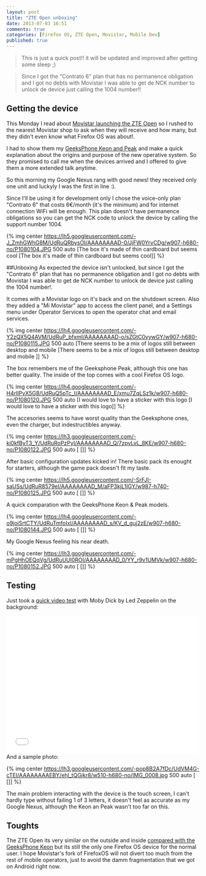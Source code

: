 ```yaml
---
layout: post
title: "ZTE Open unboxing"
date: 2013-07-03 16:51
comments: true
categories: [Firefox OS, ZTE Open, Movistar, Mobile Dev]
published: true
---
```


> This is just a quick post!! it will be updated and improved after getting some sleep ;)

> Since I got the "Contrato 6" plan that has no permanence obligation and I got no debts with Movistar I was able to get de NCK number to unlock de device just calling the 1004 number!!

## Getting the device
This Monday I read about [Movistar launching the ZTE Open](http://firefoxosguide.com/firefox-os/zte-open-to-launch-tomorrow-in-spain-venezuela-colombia-on-15th-july.html/ "Movistar zte open launch") so I rushed to the nearest Movistar shop to ask when they will receive and how many, but they didn't even know what Firefox OS was about!.

I had to show them my [GeeksPhone Keon and Peak](http://shop.geeksphone.com/en/3-phones "Geeksphone mobiles") and make a quick explanation about the origins and purpose of the new operative system. So they promised to call me when the devices arrived and I offered to give them a more extended talk anytime.

So this morning my Google Nexus rang with good news! they received only one unit and luckyly I was the first in line :).

Since I'll be using it for development only I chose the voice-only plan "Contrato 6" that costs 6€/month (it's the minimum) and for internet connection WiFi will be enough. This plan doesn't have permanence obligations so you can get the NCK code to unlock the device by calling the support number 1004.

{% img center https://lh5.googleusercontent.com/-J_ZmhGWhG8M/UdRuQRbysOI/AAAAAAAAD-0/JjFW0YrvCDg/w907-h680-no/P1080104.JPG 500 auto [The box it's made of thin cardboard but seems cool [The box it's made of thin cardboard but seems cool]] %}


##Unboxing
As expected the device isn't unlocked, but since I got the "Contrato 6" plan that has no permanence obligation and I got no debts with Movistar I was able to get de NCK number to unlock de device just calling the 1004 number!.

It comes with a Movistar logo on it's back and on the shutdown screen. Also they added a "Mi Movistar" app to access the client panel, and a Settings menu under Operator Services to open the operator chat and email services.

{% img center https://lh4.googleusercontent.com/-Y2zQX5Q4AVM/UdRuP_bfxmI/AAAAAAAAD-o/sZGtC0vywGY/w907-h680-no/P1080115.JPG 500 auto [There seems to be a mix of logos still between desktop and mobile [There seems to be a mix of logos still between desktop and mobile ]] %}

The box remembers me of the Geeksphone Peak, although this one has better quality. The inside of the top comes with a cool Firefox OS logo.

{% img center https://lh4.googleusercontent.com/-H4rIlPvX5G8/UdRuQ5pTc_I/AAAAAAAAD_E/xmu7ZqLSz1k/w907-h680-no/P1080120.JPG 500 auto [I would love to have a sticker with this logo [I would love to have a sticker with this logo]] %}

The accesories seems to have worst quality than the Geeksphone ones, even the charger, but indestructibles anyway.

{% img center https://lh3.googleusercontent.com/-ki0kfByT3_Y/UdRuRoPzPyI/AAAAAAAAD_Q/7zpyLvL_8KE/w907-h680-no/P1080122.JPG 500 auto [ []] %}

After basic configuration updates kicked in! There basic pack its enought for starters, although the game pack doesn't fit my taste.

{% img center https://lh5.googleusercontent.com/-SrFJI-saUSs/UdRuR8579eI/AAAAAAAAD_M/aFP3kjL1IGY/w987-h740-no/P1080125.JPG 500 auto [ []] %}

A quick comparation with the GeeksPhone Keon & Peak models.

{% img center https://lh4.googleusercontent.com/-o9jojSrtCTY/UdRuTmfoIxI/AAAAAAAAD_s/KV_d_guj2zE/w907-h680-no/P1080144.JPG 500 auto [ []] %}

My Google Nexus feeling his near death.

{% img center https://lh3.googleusercontent.com/-mPgHhOEQqVg/UdRuUUl0ROI/AAAAAAAAD_0/YY_r9v1UMVk/w907-h680-no/P1080152.JPG 500 auto [ []] %}
## Testing

Just took a [quick video test](www.youtube.com/watch?v=x5Ap_CSviQM) with Moby Dick by Led Zeppelin on the background:
<div class="centered">
<iframe width="500" height="360" src="//www.youtube.com/embed/x5Ap_CSviQM?rel=0" frameborder="0" allowfullscreen></iframe>
</div>
And a sample photo:

{% img center https://lh3.googleusercontent.com/-pop8B2A7fDc/UdVM4G-cTEI/AAAAAAAAEBY/ehl_tQGjkr8/w510-h680-no/IMG_0008.jpg 500 auto [ []] %}

The main problem interacting with the device is the touch screen, I can't hardly type without failing 1 of 3 letters, it doesn't feel as accurate as my Google Nexus, although the Keon an Peak wasn't too far on this.


## Toughts
The ZTE Open its very similar on the outside and inside [compared with the GeeksPhone Keon](http://versus.com/en/geeksphone-keon-vs-zte-open) but its still the only one Firefox OS device for the normal user. I hope Movistar's fork of FirefoxOS will not divert too much from the rest of mobile operators, just to avoid the damm fragmentation that we got on Android right now.